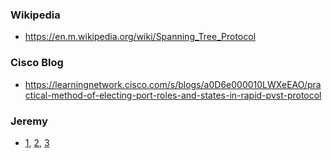### Wikipedia
- https://en.m.wikipedia.org/wiki/Spanning_Tree_Protocol

### Cisco Blog
- https://learningnetwork.cisco.com/s/blogs/a0D6e000010LWXeEAO/practical-method-of-electing-port-roles-and-states-in-rapid-pvst-protocol

### Jeremy
- [1](https://www.youtube.com/watch?v=j-bK-EFt9cY), [2](https://www.youtube.com/watch?v=nWpldCc8msY), [3](https://www.youtube.com/watch?v=EpazNsLlPps)
